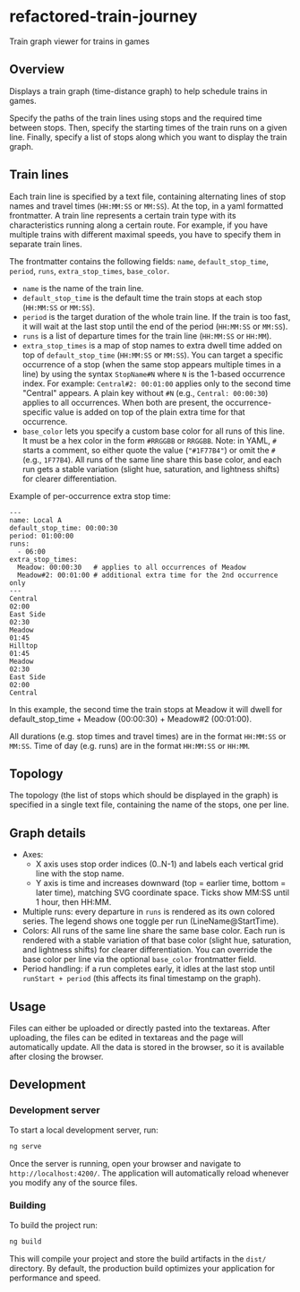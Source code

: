 # refactored-train-journey

Train graph viewer for trains in games

## Overview
Displays a train graph (time-distance graph) to help schedule trains in games.

Specify the paths of the train lines using stops and the required time between stops. Then, specify the starting times of the train runs on a given line. Finally, specify a list of stops along which you want to display the train graph.

## Train lines
Each train line is specified by a text file, containing alternating lines of stop names and travel times (`HH:MM:SS` or `MM:SS`). At the top, in a yaml formatted frontmatter. A train line represents a certain train type with its characteristics running along a certain route. For example, if you have multiple trains with different maximal speeds, you have to specify them in separate train lines.

The frontmatter contains the following fields: `name`, `default_stop_time`, `period`, `runs`, `extra_stop_times`, `base_color`.

- `name` is the name of the train line.
- `default_stop_time` is the default time the train stops at each stop (`HH:MM:SS` or `MM:SS`).
- `period` is the target duration of the whole train line. If the train is too fast, it will wait at the last stop until the end of the period (`HH:MM:SS` or `MM:SS`).
- `runs` is a list of departure times for the train line (`HH:MM:SS` or `HH:MM`).
- `extra_stop_times` is a map of stop names to extra dwell time added on top of `default_stop_time` (`HH:MM:SS` or `MM:SS`). You can target a specific occurrence of a stop (when the same stop appears multiple times in a line) by using the syntax `StopName#N` where `N` is the 1-based occurrence index. For example: `Central#2: 00:01:00` applies only to the second time "Central" appears. A plain key without `#N` (e.g., `Central: 00:00:30`) applies to all occurrences. When both are present, the occurrence-specific value is added on top of the plain extra time for that occurrence.
- `base_color` lets you specify a custom base color for all runs of this line. It must be a hex color in the form `#RRGGBB` or `RRGGBB`. Note: in YAML, `#` starts a comment, so either quote the value (`"#1F77B4"`) or omit the `#` (e.g., `1F77B4`). All runs of the same line share this base color, and each run gets a stable variation (slight hue, saturation, and lightness shifts) for clearer differentiation.


Example of per-occurrence extra stop time:

```
---
name: Local A
default_stop_time: 00:00:30
period: 01:00:00
runs:
  - 06:00
extra_stop_times:
  Meadow: 00:00:30   # applies to all occurrences of Meadow
  Meadow#2: 00:01:00 # additional extra time for the 2nd occurrence only
---
Central
02:00
East Side
02:30
Meadow
01:45
Hilltop
01:45
Meadow
02:30
East Side
02:00
Central
```

In this example, the second time the train stops at Meadow it will dwell for default_stop_time + Meadow (00:00:30) + Meadow#2 (00:01:00).

All durations (e.g. stop times and travel times) are in the format `HH:MM:SS` or `MM:SS`. Time of day (e.g. runs) are in the format `HH:MM:SS` or `HH:MM`.

## Topology
The topology (the list of stops which should be displayed in the graph) is specified in a single text file, containing the name of the stops, one per line.

## Graph details
- Axes:
  - X axis uses stop order indices (0..N-1) and labels each vertical grid line with the stop name.
  - Y axis is time and increases downward (top = earlier time, bottom = later time), matching SVG coordinate space. Ticks show MM:SS until 1 hour, then HH:MM.
- Multiple runs: every departure in `runs` is rendered as its own colored series. The legend shows one toggle per run (LineName@StartTime).
- Colors: All runs of the same line share the same base color. Each run is rendered with a stable variation of that base color (slight hue, saturation, and lightness shifts) for clearer differentiation. You can override the base color per line via the optional `base_color` frontmatter field.
- Period handling: if a run completes early, it idles at the last stop until `runStart + period` (this affects its final timestamp on the graph).

## Usage
Files can either be uploaded or directly pasted into the textareas. After uploading, the files can be edited in textareas and the page will automatically update. All the data is stored in the browser, so it is available after closing the browser.

## Development

### Development server

To start a local development server, run:

```bash
ng serve
```

Once the server is running, open your browser and navigate to `http://localhost:4200/`. The application will automatically reload whenever you modify any of the source files.

### Building

To build the project run:

```bash
ng build
```

This will compile your project and store the build artifacts in the `dist/` directory. By default, the production build optimizes your application for performance and speed.
